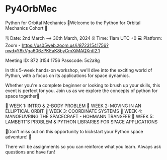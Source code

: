 # Py4OrbMec
Python for Orbital Mechanics 
🌟Welcome to the Python for Orbital Mechanics Cohort 👾

🗓 Date: 2nd March --> 30th March, 2024
⏰ Time: 11am UTC +0
💻 Platform: Zoom - https://us05web.zoom.us/j/87231541756?pwd=Y8kVga606zPKEaK8byCmXiMAQXntI2.1

Meeting ID: 872 3154 1756
Passcode: 5s2a8g

In this 5-week hands-on workshop, we'll dive into the exciting world of Python, with a focus on its applications for space dynamics.

Whether you're a complete beginner or looking to brush up your skills, this event is perfect for you. Join us as we explore the concepts of python for space together🤩

📍 WEEK 1: INTRO & 2-BODY PROBLEM
📍 WEEK 2: MOVING IN AN ELLIPTICAL ORBIT
📍 WEEK 3: COORDINATE SYSTEMS
📍 WEEK 4: MANOEUVRING THE SPACECRAFT - HOHMANN TRANSFER
📍 WEEK 5: LAMBERT’S PROBLEM & PYTHON LIBRARIES FOR SPACE APPLICATIONS 

🚀Don't miss out on this opportunity to kickstart your Python space adventure! 🚀

There will be assignments so you can reinforce what you learn.
Always ask questions and have fun!
